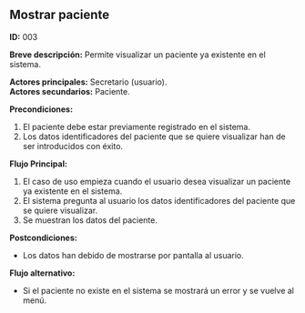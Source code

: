 ## Mostrar paciente

**ID:** 003

**Breve descripción:** Permite visualizar un paciente ya existente en el sistema.

**Actores principales:** Secretario (usuario).  
**Actores secundarios:** Paciente.

**Precondiciones:**

1. El paciente debe estar previamente registrado en el sistema.
2. Los datos identificadores del paciente que se quiere visualizar han de ser introducidos con éxito.

**Flujo Principal:**

1. El caso de uso empieza cuando el usuario desea visualizar un paciente ya existente en el sistema.
2. El sistema pregunta al usuario los datos identificadores del paciente que se quiere visualizar.
3. Se muestran los datos del paciente.

**Postcondiciones:**

* Los datos han debido de mostrarse por pantalla al usuario.

**Flujo alternativo:**

* Si el paciente no existe en el sistema se mostrará un error y se vuelve al menú.
